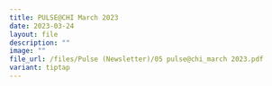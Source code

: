 ```yaml
---
title: PULSE@CHI March 2023
date: 2023-03-24
layout: file
description: ""
image: ""
file_url: /files/Pulse (Newsletter)/05 pulse@chi_march 2023.pdf
variant: tiptap
---
```

